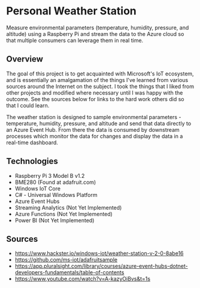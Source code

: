 # Personal Weather Station
Measure environmental parameters (temperature, humidity, pressure, and altitude) using a Raspberry Pi and stream the data to the Azure cloud so that multiple consumers can leverage them in real time.

## Overview
The goal of this project is to get acquainted with Microsoft's IoT ecosystem, and is essentially an amalgamation of the things I've learned from various sources around the Internet on the subject. I took the things that I liked from other projects and modified where necessary until I was happy with the outcome. See the sources below for links to the hard work others did so that I could learn. 

The weather station is designed to sample environmental parameters - temperature, humidity, pressure, and altitude and send that data directly to an Azure Event Hub. From there the data is consumed by downstream processes which monitor the data for changes and display the data in a real-time dashboard. 

## Technologies
* Raspberry Pi 3 Model B v1.2
* BME280 (Found at adafruit.com)
* Windows IoT Core
* C# - Universal Windows Platform
* Azure Event Hubs
* Streaming Analytics (Not Yet Implemented)
* Azure Functions (Not Yet Implemented)
* Power BI (Not Yet Implemented)

## Sources
* https://www.hackster.io/windows-iot/weather-station-v-2-0-8abe16
* https://github.com/ms-iot/adafruitsample
* https://app.pluralsight.com/library/courses/azure-event-hubs-dotnet-developers-fundamentals/table-of-contents
* https://www.youtube.com/watch?v=A-kazyOiBvs&t=1s
